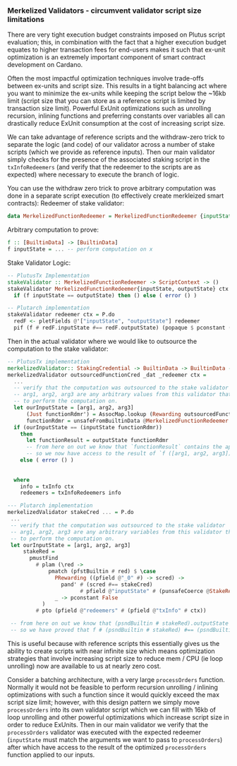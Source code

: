 ### Merkelized Validators - circumvent validator script size limitations

There are very tight execution budget constraints imposed on Plutus script evaluation; this, in combination with the fact that a higher execution budget 
equates to higher transaction fees for end-users makes it such that ex-unit optimization is an extremely important component of smart contract development on Cardano.

Often the most impactful optimization techniques involve trade-offs between ex-units and script size. This results in a tight balancing act where you want to minimize the
ex-units while keeping the script below the ~16kb limit (script size that you can store as a reference script is limited by transaction size limit). Powerful ExUnit 
optimizations such as unrolling recursion, inlining functions and preferring constants over variables all can drastically reduce ExUnit consumption at the cost of increasing
script size. 

We can take advantage of reference scripts and the withdraw-zero trick to separate the logic (and code) of our validator across a number of stake scripts (which we provide as reference inputs). Then our main validator simply checks for the presence of the associated staking script in the `txInfoRedeemers` (and verify that the redeemer to the scripts are as expected) where necessary to execute the branch of logic. 

You can use the withdraw zero trick to prove arbitrary computation was done in a separate script execution (to effectively create merkleized smart contracts):
Redeemer of stake validator: 
```haskell
data MerkelizedFunctionRedeemer = MerkelizedFunctionRedeemer {inputState :: [BuiltinData], outputState :: [BuiltinData]}
```

Arbitrary computation to prove:
```haskell
f :: [BuiltinData] -> [BuiltinData]
f inputState = ... -- perform computation on x
```

Stake Validator Logic:
```haskell
-- PlutusTx Implementation
stakeValidator :: MerkelizedFunctionRedeemer -> ScriptContext -> () 
stakeValidator MerkelizedFunctionRedeemer{inputState, outputState} ctx =
  if (f inputState == outputState) then () else ( error () )
```

```haskell
-- Plutarch implementation
stakeValidator redeemer ctx = P.do
  redF <- pletFields @'["inputState", "outputState"] redeemer
  pif (f # redF.inputState #== redF.outputState) (popaque $ pconstant ()) error
```

Then in the actual validator where we would like to outsource the computation to the stake validator:
```haskell
-- PlutusTx implementation
merkelizedValidator:: StakingCredential -> BuiltinData -> BuiltinData -> ScriptContext -> ()
merkelizedValidator outsourcedFunctionCred _dat _redeemer ctx = 
  ...
  -- verify that the computation was outsourced to the stake validator
  -- arg1, arg2, arg3 are any arbitrary values from this validator that we want 
  -- to perform the computation on.
  let ourInputState = [arg1, arg2, arg3] 
      (Just functionRdmr') = AssocMap.lookup (Rewarding outsourcedFunctionCred) redeemers)
      functionRdmr = unsafeFromBuiltinData @MerkelizedFunctionRedeemer (getRedeemer functionRedeemer)
  if (ourInputState == (inputState functionRdmr)) 
    then 
      let functionResult = outputState functionRdmr  
      -- from here on out we know that `functionResult` contains the application of the arbitrary function `f` to our inputs `[arg1, arg2, arg3]` 
      -- so we now have access to the result of `f ([arg1, arg2, arg3])` without actually executing `f` in this validator.
    else ( error () )
          
   
  where 
    info = txInfo ctx 
    redeemers = txInfoRedeemers info 
```

```haskell
--- Plutarch implementation
merkelizedValidator stakeCred ... = P.do
 ...
 -- verify that the computation was outsourced to the stake validator
 -- arg1, arg2, arg3 are any arbitrary variables from this validator that we want 
 -- to perform the computation on.
 let ourInputState = [arg1, arg2, arg3] 
     stakeRed = 
       pmustFind 
         # plam (\red -> 
             pmatch (pfstBuiltin # red) $ \case 
               PRewarding ((pfield @"_0" #) -> scred) -> 
                 pand' # (scred #== stakeCred)
                       # pfield @"inputState" # (punsafeCoerce @StakeRedeemer (psndBuiltin # red)) #== ourInputState 
               _ -> pconstant False
           )
         # pto (pfield @"redeemers" # (pfield @"txInfo" # ctx))

 -- from here on out we know that (psndBuiltin # stakeRed).outputState contains the application of the arbitrary function `f` to our inputs `[arg1, arg2, arg3]` 
 -- so we have proved that f # (psndBuiltin # stakeRed) #== (psndBuiltin # stakeRed).outputState without actually running f in this validator
```

This is useful because with reference scripts this essentially gives us the ability to create scripts with near infinite size which means optimization strategies that involve increasing script size to reduce mem / CPU (ie loop unrolling) now are available to us at nearly zero cost.

Consider a batching architecture, with a very large `processOrders` function. Normally it would not be feasible to perform recursion unrolling / inlining optimizations with such a function since it would quickly exceed the max script size limit; however, with this design pattern we simply move `processOrders` into its own validator script which we can fill with 16kb of loop unrolling and other powerful optimizations which increase script size in order to reduce ExUnits. Then in our main validator we verify that the `processOrders` validator was executed with the expected redeemer (`inputState` must match the arguments we want to pass to `processOrders`) after which have access to the result of the optimized `processOrders` function applied to our inputs.
